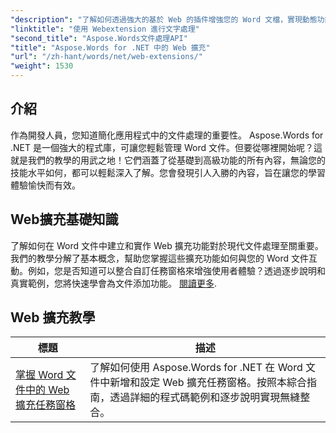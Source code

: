 ```yaml
---
"description": "了解如何透過強大的基於 Web 的插件增強您的 Word 文檔，實現動態功能。無論您是初學者還是經驗豐富的開發人員。"
"linktitle": "使用 Webextension 進行文字處理"
"second_title": "Aspose.Words文件處理API"
"title": "Aspose.Words for .NET 中的 Web 擴充"
"url": "/zh-hant/words/net/web-extensions/"
"weight": 1530
---
```


## 介紹

作為開發人員，您知道簡化應用程式中的文件處理的重要性。 Aspose.Words for .NET 是一個強大的程式庫，可讓您輕鬆管理 Word 文件。但要從哪裡開始呢？這就是我們的教學的用武之地！它們涵蓋了從基礎到高級功能的所有內容，無論您的技能水平如何，都可以輕鬆深入了解。您會發現引人入勝的內容，旨在讓您的學習體驗愉快而有效。

## Web擴充基礎知識

了解如何在 Word 文件中建立和實作 Web 擴充功能對於現代文件處理至關重要。我們的教學分解了基本概念，幫助您掌握這些擴充功能如何與您的 Word 文件互動。例如，您是否知道可以整合自訂任務窗格來增強使用者體驗？透過逐步說明和真實範例，您將快速學會為文件添加功能。 [閱讀更多](./mastering-web-extension-task-panes/).

## Web 擴充教學
|標題 |描述 |
| --- | --- |
| [掌握 Word 文件中的 Web 擴充任務窗格](./mastering-web-extension-task-panes/) |了解如何使用 Aspose.Words for .NET 在 Word 文件中新增和設定 Web 擴充任務窗格。按照本綜合指南，透過詳細的程式碼範例和逐步說明實現無縫整合。 |